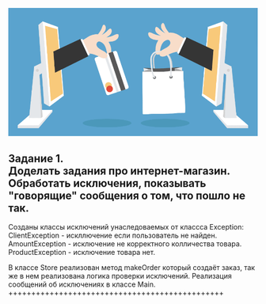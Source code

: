 ![JavaCore Home Work# 4. Internet Store.](https://github.com/Sistomin/JavaCoreHW4-InternetStore/blob/main/Image.PNG)

Задание 1.  
Доделать задания про интернет-магазин. Обработать исключения, показывать "говорящие" сообщения о том, что пошло не так.  
-------------------------------------------------------

Созданы классы исключений унаследоваемых от классса Exception:  
ClientException - искллючение если пользователь не найден.  
AmountException - исключение не корректного колличества товара.  
ProductException - исключение товара нет.  

В классе Store реализован метод makeOrder который создаёт заказ, так же в нем реализована логика проверки исключений.
Реализация сообщений об исключениях в классе Main.  
+++++++++++++++++++++++++++++++++++++++++++++++  
